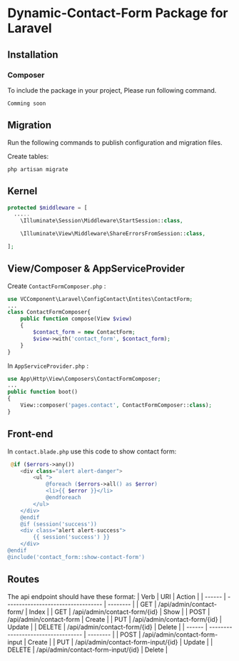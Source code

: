 # Dynamic-Contact-Form Package for Laravel

## Installation

### Composer

To include the package in your project, Please run following command.

```
Comming soon
```

## Migration

Run the following commands to publish configuration and migration files.


Create tables:

```
php artisan migrate
```
## Kernel

```php
protected $middleware = [
  .....
    \Illuminate\Session\Middleware\StartSession::class,

    \Illuminate\View\Middleware\ShareErrorsFromSession::class,

];
```
## View/Composer & AppServiceProvider
Create ```ContactFormComposer.php``` :
```php
use VCComponent\Laravel\ConfigContact\Entites\ContactForm;
...
class ContactFormComposer{
    public function compose(View $view)
    {
        $contact_form = new ContactForm;
        $view->with('contact_form', $contact_form);
    }
}
```
In ```AppServiceProvider.php``` :
```php
use App\Http\View\Composers\ContactFormComposer;
...
public function boot()
{
    View::composer('pages.contact', ContactFormComposer::class);
}
```
## Front-end
In `contact.blade.php` use this code to show contact form:
```php
 @if ($errors->any())
    <div class="alert alert-danger">
        <ul ">
            @foreach ($errors->all() as $error)
            <li>{{ $error }}</li>
            @endforeach
        </ul>
    </div>
    @endif
    @if (session('success'))
    <div class="alert alert-success">
        {{ session('success') }}
    </div>
@endif
@include('contact_form::show-contact-form')

```
## Routes

The api endpoint should have these format:
| Verb   | URI                                | Action   |
| ------ | ---------------------------------- | -------- |
| GET    | /api/admin/contact-form/           | Index    |
| GET    | /api/admin/contact-form/{id}       | Show     |
| POST   | /api/admin/contact-form            | Create   |
| PUT    | /api/admin/contact-form/{id}       | Update   |
| DELETE | /api/admin/contact-form/{id}       | Delete   |
| ------ | ---------------------------------- | -------- |
| POST   | /api/admin/contact-form-input      | Create   |
| PUT    | /api/admin/contact-form-input/{id} | Update   |
| DELETE | /api/admin/contact-form-input/{id} | Delete   |




